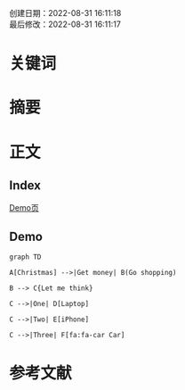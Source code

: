 创建日期：2022-08-31 16:11:18  
最后修改：2022-08-31 16:11:17

# 关键词

# 摘要

# 正文

## Index

[Demo页](https://mermaid.live/edit#pako:eNqNj0sKwzAMRK9itM4JvG7pAbr1RrVFbFJ_EHKhhNy9SkOyaSmdlTR6M6AZfA0EFoxqTHJhbNEV85avOSf5vt0Yi48m0IPutR1MJD_VLh_-j6YjkzGV3czEI_3XAgMoreGgb8zr1YFEyuTA6hiQJweuLMr1FlDoHJJUBivcaQDsUq_P4vd9Y04JR8a8mcsLJu9d4g)

## Demo

```mermaid
graph TD

A[Christmas] -->|Get money| B(Go shopping)

B --> C{Let me think}

C -->|One| D[Laptop]

C -->|Two| E[iPhone]

C -->|Three| F[fa:fa-car Car]
```

# 参考文献
